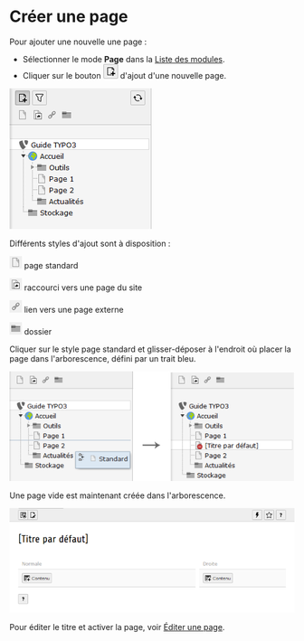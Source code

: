 # Créer une page

Pour ajouter une nouvelle une page :

* Sélectionner le mode **Page** dans la [Liste des modules](../se-reperer-dans-le-backend.md).
* Cliquer sur le bouton ![](../.gitbook/assets/btn_add_page.png) d'ajout d'une nouvelle page.

![](../.gitbook/assets/add_page.png)

Différents styles d'ajout sont à disposition :

![](../.gitbook/assets/add_page_s.png) page standard

![](../.gitbook/assets/add_page_r.png) raccourci vers une page du site

![](../.gitbook/assets/add_page_l.png) lien vers une page externe

![](../.gitbook/assets/add_page_d.png) dossier

Cliquer sur le style page standard et glisser-déposer à l'endroit où placer la page dans l'arborescence, défini par un trait bleu.

![](../.gitbook/assets/add_page_drop.png)

Une page vide est maintenant créée dans l'arborescence.

![](../.gitbook/assets/add_page_detail.png)

Pour éditer le titre et activer la page, voir [Éditer une page](editer-une-page.md).

